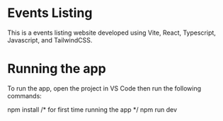 # Events Listing

This is a events listing website developed using Vite, React, Typescript, Javascript, and TailwindCSS.

# Running the app

To run the app, open the project in VS Code then run the following commands:

npm install /* for first time running the app */
npm run dev
